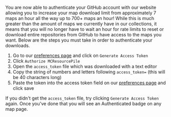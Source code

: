 You are now able to authenticate your GitHub account with our website allowing you to increase your map download limit from approximately 7 maps an hour all the way up to 700+ maps an hour! While this is much greater than the amount of maps we currently have in our collections, it means that you will no longer have to wait an hour for rate limits to reset or download entire repositories from GitHub to have access to the maps you want. Below are the steps you must take in order to authenticate your downloads.

1. Go to our [preferences page](https://mcresourcepile.github.io/admin/preferences) and click on `Generate Access Token`
2. Click `Authorize MCResourcePile`
3. Open the `access_token` file which was downloaded with a text editor
4. Copy the string of numbers and letters following `access_token=` (this will be 40 characters long)
5. Paste the token into the access token field on our [preferences page](https://mcresourcepile.github.io/admin/preferences) and click save

If you didn't get the `access_token` file, try clicking `Generate Access Token` again. Once you've done that you will see an <span class="label label-success map-label">Authenticated</span> badge on any map page.
